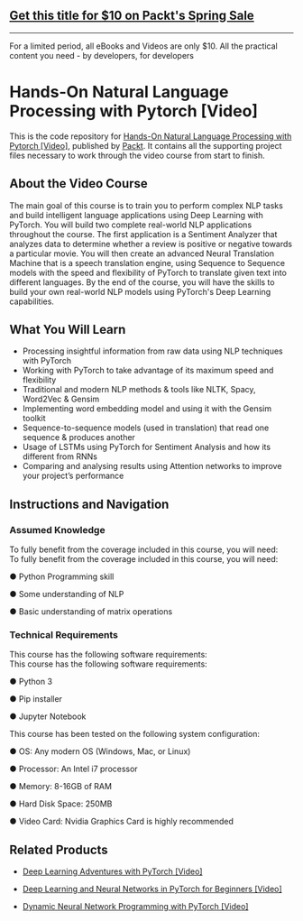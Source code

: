 ## [Get this title for $10 on Packt's Spring Sale](https://www.packt.com/B12365?utm_source=github&utm_medium=packt-github-repo&utm_campaign=spring_10_dollar_2022)
-----
For a limited period, all eBooks and Videos are only $10. All the practical content you need \- by developers, for developers

# Hands-On Natural Language Processing with Pytorch [Video]
This is the code repository for [Hands-On Natural Language Processing with Pytorch [Video]](https://www.packtpub.com/application-development/hands-natural-language-processing-pytorch-video?utm_source=github&utm_medium=repository&utm_campaign=9781789133974), published by [Packt](https://www.packtpub.com/?utm_source=github). It contains all the supporting project files necessary to work through the video course from start to finish.
## About the Video Course
The main goal of this course is to train you to perform complex NLP tasks and build intelligent language applications using Deep Learning with PyTorch.
You will build two complete real-world NLP applications throughout the course. The first application is a Sentiment Analyzer that analyzes data to determine whether a review is positive or negative towards a particular movie. You will then create an advanced Neural Translation Machine that is a speech translation engine, using Sequence to Sequence models with the speed and flexibility of PyTorch to translate given text into different languages.
By the end of the course, you will have the skills to build your own real-world NLP models using PyTorch's Deep Learning capabilities.


<H2>What You Will Learn</H2>
<DIV class=book-info-will-learn-text>
<UL>
<LI>Processing insightful information from raw data using NLP techniques with PyTorch 
<LI>Working with PyTorch to take advantage of its maximum speed and flexibility 
<LI>Traditional and modern NLP methods &amp; tools like NLTK, Spacy, Word2Vec &amp; Gensim 
<LI>Implementing word embedding model and using it with the Gensim toolkit 
<LI>Sequence-to-sequence models (used in translation) that read one sequence &amp; produces another 
<LI>Usage of LSTMs using PyTorch for Sentiment Analysis and how its different from RNNs&nbsp; 
<LI>Comparing and analysing results using Attention networks to improve your project’s performance </LI></UL></DIV>

## Instructions and Navigation
### Assumed Knowledge
To fully benefit from the coverage included in this course, you will need:<br/>
To fully benefit from the coverage included in this course, you will need:

●	Python Programming skill

●	Some understanding of NLP

●	Basic understanding of matrix operations

### Technical Requirements
This course has the following software requirements:<br/>
This course has the following software requirements:

●	Python 3

●	Pip installer

●	Jupyter Notebook

This course has been tested on the following system configuration:

●	OS: Any modern OS (Windows, Mac, or Linux)

●	Processor: An Intel i7 processor

●	Memory: 8-16GB of RAM

●	Hard Disk Space: 250MB

●	Video Card: Nvidia Graphics Card is highly recommended


## Related Products
* [Deep Learning Adventures with PyTorch [Video]](https://www.packtpub.com/big-data-and-business-intelligence/deep-learning-adventures-pytorch-video?utm_source=github&utm_medium=repository&utm_campaign=9781789138641)

* [Deep Learning and Neural Networks in PyTorch for Beginners [Video]](https://www.packtpub.com/application-development/deep-learning-and-neural-networks-pytorch-beginners-video?utm_source=github&utm_medium=repository&utm_campaign=9781789536249)

* [Dynamic Neural Network Programming with PyTorch [Video]](https://www.packtpub.com/application-development/dynamic-neural-network-programming-pytorch-video?utm_source=github&utm_medium=repository&utm_campaign=9781789610314)

